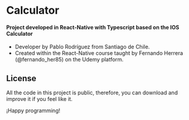 # Calculator

#### Project developed in React-Native with Typescript based on the IOS Calculator

- Developer by Pablo Rodríguez from Santiago de Chile.
- Created within the React-Native course taught by Fernando Herrera (@fernando_her85) on the Udemy platform.

## License

All the code in this project is public, therefore, you can download and improve it if you feel like it.

¡Happy programming!